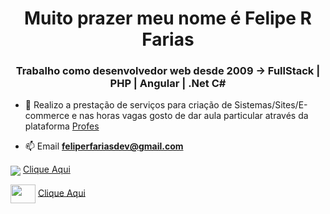 <h1 align="center">Muito prazer meu nome é Felipe R Farias</h1>
<h3 align="center">Trabalho como desenvolvedor web desde 2009 -> FullStack | PHP | Angular | .Net C#</h3>

- 🔭  Realizo a prestação de serviços para criação de Sistemas/Sites/E-commerce e nas horas vagas gosto de dar aula particular através da plataforma  <a href="https://profes.com.br/felipe.farias" target="_blank">Profes</a>

- 📫 Email **feliperfariasdev@gmail.com**

<img align="center" src="https://static.licdn.com/sc/h/8s162nmbcnfkg7a0k8nq9wwqo" /> <a href="https://www.linkedin.com/in/desenvolvedor" target="_blank">Clique Aqui</a>

<img align="center" src="https://raw.githubusercontent.com/rahuldkjain/github-profile-readme-generator/master/src/images/icons/Social/youtube.svg" height="30" width="40" /> <a href="https://www.youtube.com/@FelipeRodriguesFariasDev" target="_blank">Clique Aqui</a>


